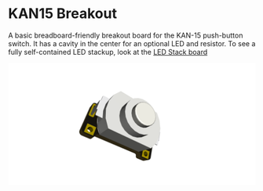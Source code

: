 # KAN15 Breakout

A basic breadboard-friendly breakout board for the KAN-15 push-button switch. It has a cavity in the center for an optional LED and resistor. To see a fully self-contained LED stackup, look at the [LED Stack board](../LED-Stack)

![Spacer PCB](./render.png)